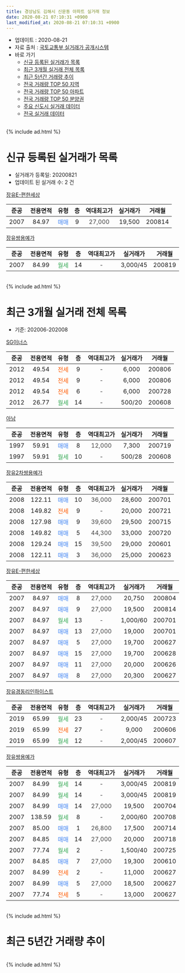 ```yaml
---
title: 경상남도 김해시 신문동 아파트 실거래 정보
date: 2020-08-21 07:10:31 +0900
last_modified_at: 2020-08-21 07:10:31 +0900
---
```


* 업데이트 : 2020-08-21
* 자료 출처 : [국토교통부 실거래가 공개시스템](http://rt.molit.go.kr)
* 바로 가기
    * [신규 등록된 실거래가 목록](#신규-등록된-실거래가-목록)
    * [최근 3개월 실거래 전체 목록](#최근-3개월-실거래-전체-목록)
    * [최근 5년간 거래량 추이](#최근-5년간-거래량-추이)
    * [전국 거래량 TOP 50 지역](https://inasie.github.io/apt-trade-info/최근-3개월-전국에서-가장-거래가-많이-발생한-지역)
    * [전국 거래량 TOP 50 아파트](https://inasie.github.io/apt-trade-info/최근-3개월-전국에서-가장-거래가-많이-발생한-아파트)
    * [전국 거래량 TOP 50 분양권](https://inasie.github.io/apt-trade-info/최근-3개월-전국에서-가장-거래가-많이-발생한-분양권)
    * [주요 신도시 실거래 데이터](https://inasie.github.io/apt-trade-info/주요-신도시)
    * [전국 실거래 데이터](https://inasie.github.io/apt-trade-info/전국)
<br>
{% include ad.html %}
<br>

# 신규 등록된 실거래가 목록
* 실거래가 등록일: 20200821
* 업데이트 된 실거래 수: 2 건


[장유E-편한세상](https://search.naver.com/search.naver?query=%EA%B2%BD%EC%83%81%EB%82%A8%EB%8F%84+%EA%B9%80%ED%95%B4%EC%8B%9C+%EC%8B%A0%EB%AC%B8%EB%8F%99+%EC%9E%A5%EC%9C%A0E-%ED%8E%B8%ED%95%9C%EC%84%B8%EC%83%81)

|준공|전용면적|유형|층|역대최고가|실거래가|거래월|
|:---:|:---:|:---:|:---:|:---:|:---:|:---:|
|2007|84.97|<span style="color:#4285f3">매매</span>|9|<span style="color:#444444">27,000</span>|19,500|200814|

[장유쌍용예가](https://search.naver.com/search.naver?query=%EA%B2%BD%EC%83%81%EB%82%A8%EB%8F%84+%EA%B9%80%ED%95%B4%EC%8B%9C+%EC%8B%A0%EB%AC%B8%EB%8F%99+%EC%9E%A5%EC%9C%A0%EC%8C%8D%EC%9A%A9%EC%98%88%EA%B0%80)

|준공|전용면적|유형|층|역대최고가|실거래가|거래월|
|:---:|:---:|:---:|:---:|:---:|:---:|:---:|
|2007|84.99|<span style="color:#34a853">월세</span>|14|<span style="color:#444444">-</span>|3,000/45|200819|


<br>
{% include ad.html %}
<br>

# 최근 3개월 실거래 전체 목록
* 기준: 202006-202008


[SG이너스](https://search.naver.com/search.naver?query=%EA%B2%BD%EC%83%81%EB%82%A8%EB%8F%84+%EA%B9%80%ED%95%B4%EC%8B%9C+%EC%8B%A0%EB%AC%B8%EB%8F%99+SG%EC%9D%B4%EB%84%88%EC%8A%A4)

|준공|전용면적|유형|층|역대최고가|실거래가|거래월|
|:---:|:---:|:---:|:---:|:---:|:---:|:---:|
|2012|49.54|<span style="color:#ff5a00">전세</span>|9|<span style="color:#444444">-</span>|6,000|200806|
|2012|49.54|<span style="color:#ff5a00">전세</span>|9|<span style="color:#444444">-</span>|6,000|200806|
|2012|49.54|<span style="color:#ff5a00">전세</span>|6|<span style="color:#444444">-</span>|6,000|200728|
|2012|26.77|<span style="color:#34a853">월세</span>|14|<span style="color:#444444">-</span>|500/20|200608|

[아남](https://search.naver.com/search.naver?query=%EA%B2%BD%EC%83%81%EB%82%A8%EB%8F%84+%EA%B9%80%ED%95%B4%EC%8B%9C+%EC%8B%A0%EB%AC%B8%EB%8F%99+%EC%95%84%EB%82%A8)

|준공|전용면적|유형|층|역대최고가|실거래가|거래월|
|:---:|:---:|:---:|:---:|:---:|:---:|:---:|
|1997|59.91|<span style="color:#4285f3">매매</span>|8|<span style="color:#444444">12,000</span>|7,300|200719|
|1997|59.91|<span style="color:#34a853">월세</span>|10|<span style="color:#444444">-</span>|500/28|200608|

[장유2차쌍용예가](https://search.naver.com/search.naver?query=%EA%B2%BD%EC%83%81%EB%82%A8%EB%8F%84+%EA%B9%80%ED%95%B4%EC%8B%9C+%EC%8B%A0%EB%AC%B8%EB%8F%99+%EC%9E%A5%EC%9C%A02%EC%B0%A8%EC%8C%8D%EC%9A%A9%EC%98%88%EA%B0%80)

|준공|전용면적|유형|층|역대최고가|실거래가|거래월|
|:---:|:---:|:---:|:---:|:---:|:---:|:---:|
|2008|122.11|<span style="color:#4285f3">매매</span>|10|<span style="color:#444444">36,000</span>|28,600|200701|
|2008|149.82|<span style="color:#ff5a00">전세</span>|9|<span style="color:#444444">-</span>|20,000|200721|
|2008|127.98|<span style="color:#4285f3">매매</span>|9|<span style="color:#444444">39,600</span>|29,500|200715|
|2008|149.82|<span style="color:#4285f3">매매</span>|5|<span style="color:#444444">44,300</span>|33,000|200720|
|2008|129.24|<span style="color:#4285f3">매매</span>|15|<span style="color:#444444">39,500</span>|29,000|200601|
|2008|122.11|<span style="color:#4285f3">매매</span>|3|<span style="color:#444444">36,000</span>|25,000|200623|

[장유E-편한세상](https://search.naver.com/search.naver?query=%EA%B2%BD%EC%83%81%EB%82%A8%EB%8F%84+%EA%B9%80%ED%95%B4%EC%8B%9C+%EC%8B%A0%EB%AC%B8%EB%8F%99+%EC%9E%A5%EC%9C%A0E-%ED%8E%B8%ED%95%9C%EC%84%B8%EC%83%81)

|준공|전용면적|유형|층|역대최고가|실거래가|거래월|
|:---:|:---:|:---:|:---:|:---:|:---:|:---:|
|2007|84.97|<span style="color:#4285f3">매매</span>|8|<span style="color:#444444">27,000</span>|20,750|200804|
|2007|84.97|<span style="color:#4285f3">매매</span>|9|<span style="color:#444444">27,000</span>|19,500|200814|
|2007|84.97|<span style="color:#34a853">월세</span>|13|<span style="color:#444444">-</span>|1,000/60|200701|
|2007|84.97|<span style="color:#4285f3">매매</span>|13|<span style="color:#444444">27,000</span>|19,000|200701|
|2007|84.97|<span style="color:#4285f3">매매</span>|5|<span style="color:#444444">27,000</span>|19,700|200627|
|2007|84.97|<span style="color:#4285f3">매매</span>|15|<span style="color:#444444">27,000</span>|19,700|200628|
|2007|84.97|<span style="color:#4285f3">매매</span>|11|<span style="color:#444444">27,000</span>|20,000|200626|
|2007|84.97|<span style="color:#4285f3">매매</span>|8|<span style="color:#444444">27,000</span>|20,300|200627|

[장유경동리인하이스트](https://search.naver.com/search.naver?query=%EA%B2%BD%EC%83%81%EB%82%A8%EB%8F%84+%EA%B9%80%ED%95%B4%EC%8B%9C+%EC%8B%A0%EB%AC%B8%EB%8F%99+%EC%9E%A5%EC%9C%A0%EA%B2%BD%EB%8F%99%EB%A6%AC%EC%9D%B8%ED%95%98%EC%9D%B4%EC%8A%A4%ED%8A%B8)

|준공|전용면적|유형|층|역대최고가|실거래가|거래월|
|:---:|:---:|:---:|:---:|:---:|:---:|:---:|
|2019|65.99|<span style="color:#34a853">월세</span>|23|<span style="color:#444444">-</span>|2,000/45|200723|
|2019|65.99|<span style="color:#ff5a00">전세</span>|27|<span style="color:#444444">-</span>|9,000|200606|
|2019|65.99|<span style="color:#34a853">월세</span>|12|<span style="color:#444444">-</span>|2,000/45|200607|

[장유쌍용예가](https://search.naver.com/search.naver?query=%EA%B2%BD%EC%83%81%EB%82%A8%EB%8F%84+%EA%B9%80%ED%95%B4%EC%8B%9C+%EC%8B%A0%EB%AC%B8%EB%8F%99+%EC%9E%A5%EC%9C%A0%EC%8C%8D%EC%9A%A9%EC%98%88%EA%B0%80)

|준공|전용면적|유형|층|역대최고가|실거래가|거래월|
|:---:|:---:|:---:|:---:|:---:|:---:|:---:|
|2007|84.99|<span style="color:#34a853">월세</span>|14|<span style="color:#444444">-</span>|3,000/45|200819|
|2007|84.99|<span style="color:#34a853">월세</span>|14|<span style="color:#444444">-</span>|3,000/45|200819|
|2007|84.99|<span style="color:#4285f3">매매</span>|14|<span style="color:#444444">27,000</span>|19,500|200704|
|2007|138.59|<span style="color:#34a853">월세</span>|8|<span style="color:#444444">-</span>|2,000/60|200708|
|2007|85.00|<span style="color:#4285f3">매매</span>|1|<span style="color:#444444">26,800</span>|17,500|200714|
|2007|84.85|<span style="color:#4285f3">매매</span>|14|<span style="color:#444444">27,000</span>|20,000|200718|
|2007|77.74|<span style="color:#34a853">월세</span>|2|<span style="color:#444444">-</span>|1,500/40|200725|
|2007|84.85|<span style="color:#4285f3">매매</span>|7|<span style="color:#444444">27,000</span>|19,300|200610|
|2007|84.99|<span style="color:#ff5a00">전세</span>|2|<span style="color:#444444">-</span>|11,000|200627|
|2007|84.99|<span style="color:#4285f3">매매</span>|5|<span style="color:#444444">27,000</span>|18,500|200627|
|2007|77.74|<span style="color:#ff5a00">전세</span>|5|<span style="color:#444444">-</span>|13,000|200627|


<br>
{% include ad.html %}
<br>

# 최근 5년간 거래량 추이


<div style="width:100%;">
    <canvas id="deal_progress" height="200"></canvas>
</div>

<script>
new Chart(document.getElementById("deal_progress"), {
    type: 'line',
    data: {
        labels: ['201508','201509','201510','201511','201512','201601','201602','201603','201604','201605','201606','201607','201608','201609','201610','201611','201612','201701','201702','201703','201704','201705','201706','201707','201708','201709','201710','201711','201712','201801','201802','201803','201804','201805','201806','201807','201808','201809','201810','201811','201812','201901','201902','201903','201904','201905','201906','201907','201908','201909','201910','201911','201912','202001','202002','202003','202004','202005','202006','202007','202008'],
        datasets: [{
            label: '매매',
            pointRadius: 1,
            data: [13, 14, 15, 12, 8, 11, 3, 6, 9, 3, 10, 6, 7, 10, 12, 7, 3, 1, 3, 8, 4, 5, 4, 4, 5, 4, 4, 5, 4, 2, 6, 5, 5, 9, 6, 2, 5, 3, 5, 4, 8, 9, 7, 10, 12, 26, 36, 27, 16, 16, 18, 18, 14, 15, 18, 9, 9, 6, 8, 8, 2],
            borderColor: "rgba(255, 201, 14, 1)",
            backgroundColor: "rgba(255, 201, 14, 0.5)",
            fill: false,
            lineTension: 0
        },{
            label: '전월세',
            pointRadius: 1,
            data: [2, 4, 11, 6, 9, 10, 10, 8, 6, 4, 5, 9, 6, 6, 15, 5, 10, 7, 7, 0, 0, 8, 2, 8, 4, 6, 8, 9, 7, 11, 4, 9, 5, 2, 4, 4, 3, 3, 3, 1, 5, 5, 8, 2, 8, 17, 56, 73, 88, 56, 26, 18, 14, 12, 11, 10, 6, 4, 6, 6, 4],
            borderColor: "rgba(0, 141, 185, 1)",
            backgroundColor: "rgba(0, 141, 185, 0.5)",
            fill: false,
            lineTension: 0
        }
        ]
    },
    options: {
        responsive: true,
        title: {
            display: false
        },
        tooltips: {
            mode: 'index',
            intersect: false
        },
        hover: {
            mode: 'nearest',
            intersect: true
        },
        scales: {
            xAxes: [{
                display: true,
                scaleLabel: {
                    display: true,
                    labelString: '년/월'
                }
            }],
            yAxes: [{
                display: true,
                ticks: {
                    suggestedMin: 0,
                },
                scaleLabel: {
                    display: true,
                    labelString: '실거래 수'
                }
            }]
        }
    }
});

</script>


<br>
{% include ad.html %}
<br>

